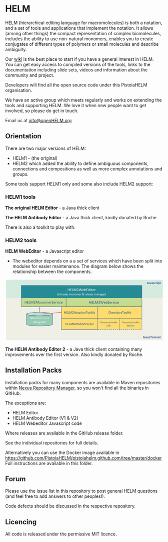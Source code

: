 # HELM #


HELM (hierarchical editing language for macromolecules) is both a notation, and a set of tools and applications that implement the notation. It allows (among other things) the compact representation of complex biomolecules, includes the ability to use non-natural monomers, enables you to create conjugates of different types of polymers or small molecules and describe ambiguity. 

Our [wiki](https://pistoiaalliance.atlassian.net/wiki/spaces/PUB/pages/8716303/HELM+Resources) is the best place to start if you have a general interest in HELM. You can get easy access to compiled versions of the tools, links to the documentation including slide sets, videos and information about the community and project. 

Developers will find all the open source code under this PistoiaHELM organisation. 

We have an active group which meets regularly and works on extending the tools and supporting HELM. We love it when new people want to get involved, so please do get in touch. 

Email us at info@openHELM.org  


## Orientation  ##

There are two major versions of HELM:

- HELM1 - (the original)
- HELM2 which added the ability to define ambiguous components, connections and compositions as well as more complex annotations and groups. 

Some tools support HELM1 only and some also include HELM2 support:

### HELM1 tools ###

**The original HELM Editor** - a Java thick client 

**The HELM Antibody Editor** - a Java thick client, kindly donated by Roche. 

There is also a toolkit to play with.  


### HELM2 tools ###


**HELM WebEditor** - a Javascript editor 

- The webeditor depends on a a set of services which have been split into modules for easier maintenance. The diagram below shows the relationship between the components. 


![](https://github.com/ClairePA/pistoiahelm.github.com/blob/master/images/ArchitectureOverview.png?raw=true)


**The HELM Antibody Editor 2** - a Java thick client containing many improvements over the first version. Also kindly donated by Roche. 




## Installation Packs ##

Installation packs for many components are available in Maven repositories within [Nexus Repository Manager](https://oss.sonatype.org/#nexus-search;quick~org.pistoiaalliance.helm), so you won't find all the binaries in GitHub. 

The exceptions are:

- HELM Editor
- HELM Antibody Editor (V1 & V2)
- HELM Webeditor Javascript code

Where releases are available in the GitHub release folder. 

See the individual repositories for full details. 

Alternatively you can use the Docker image available in https://github.com/PistoiaHELM/pistoiahelm.github.com/tree/master/docker
Full instructions are available in this folder.  

## Forum ##

Please use the issue list in this repository to post general HELM questions (and feel free to add answers to other peoples!). 

Code defects should be discussed in the respective repository.



## Licencing ##

All code is released under the permissive MIT licence.  

